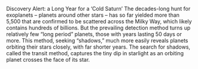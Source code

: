 Discovery Alert: a Long Year for a ‘Cold Saturn’ 
 The decades-long hunt for exoplanets – planets around other stars – has so far yielded more than 5,500 that are confirmed to be scattered across the Milky Way, which likely contains hundreds of billions. But the prevailing detection method turns up relatively few “long period” planets, those with years lasting 50 days or more. This method, seeking “shadows,” much more easily reveals planets orbiting their stars closely, with far shorter years. The search for shadows, called the transit method, captures the tiny dip in starlight as an orbiting planet crosses the face of its star.